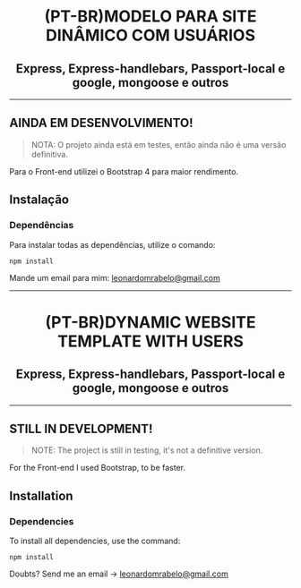 <h1 align="center">(PT-BR)MODELO PARA SITE DINÂMICO COM USUÁRIOS</h1>
<h2 align="center">Express, Express-handlebars, Passport-local e google, mongoose e outros</h2>
<hr>

<h2>AINDA EM DESENVOLVIMENTO!</h2>

> NOTA: O projeto ainda está em testes, então ainda não é uma versão definitiva.

Para o Front-end utilizei o Bootstrap 4 para maior rendimento.

## Instalação

### Dependências
Para instalar todas as dependências, utilize o comando:

    npm install
    

Mande um email para mim: leonardomrabelo@gmail.com

<hr>

<h1 align="center">(PT-BR)DYNAMIC WEBSITE TEMPLATE WITH USERS</h1>
<h2 align="center">Express, Express-handlebars, Passport-local e google, mongoose e outros</h2>
<hr>

<h2>STILL IN DEVELOPMENT!</h2>

> NOTE: The project is still in testing, it's not a definitive version.

For the Front-end I used Bootstrap, to be faster.

## Installation

### Dependencies

To install all dependencies, use the command:

    npm install
    

Doubts? Send me an email -> leonardomrabelo@gmail.com
